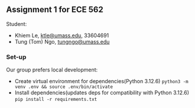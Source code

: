 ## Assignment 1 for ECE 562

Student:
- Khiem Le, ktle@umass.edu, 33604691
- Tung (Tom) Ngo, tungngo@umass.edu


### Set-up 

Our group prefers local development:
 - Create virtual environment for dependencies(Python 3.12.6)
    `python3 -m venv .env && source .env/bin/activate`
 - Install dependencies(updates deps for compatibility with Python 3.12.6)
    `pip install -r requirements.txt`
